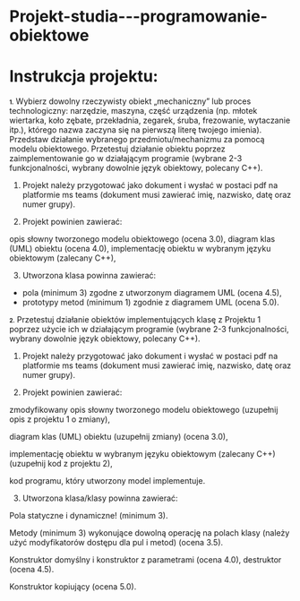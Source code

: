 # Projekt-studia---programowanie-obiektowe


# Instrukcja projektu: 
<span style="font-size: 10"><b>1.</b></span> Wybierz dowolny rzeczywisty obiekt „mechaniczny” lub proces technologiczny: narzędzie, maszyna, część urządzenia (np. młotek wiertarka, koło zębate, przekładnia, zegarek, śruba, frezowanie, wytaczanie itp.), którego nazwa zaczyna się na pierwszą literę twojego imienia). Przedstaw działanie wybranego przedmiotu/mechanizmu za pomocą modelu obiektowego. Przetestuj działanie obiektu poprzez zaimplementowanie go w działającym programie (wybrane 2-3 funkcjonalności, wybrany dowolnie język obiektowy, polecany C++).

1) Projekt należy przygotować jako dokument i wysłać w postaci pdf na platformie ms teams (dokument musi zawierać imię, nazwisko, datę oraz numer grupy).

2) Projekt powinien zawierać:

opis słowny tworzonego modelu obiektowego (ocena 3.0),
diagram klas (UML) obiektu (ocena 4.0),
implementację obiektu w wybranym języku obiektowym (zalecany C++),

3) Utworzona klasa powinna zawierać:
 - pola (minimum 3) zgodne z utworzonym diagramem UML (ocena 4.5),
 - prototypy metod (minimum 1) zgodnie z diagramem UML (ocena 5.0).
 


<span style="font-size: 10"><b>2.</b></span> Przetestuj działanie obiektów implementujących klasę z Projektu 1 poprzez użycie ich w działającym programie (wybrane 2-3 funkcjonalności, wybrany dowolnie język obiektowy, polecany C++).

1) Projekt należy przygotować jako dokument i wysłać w postaci pdf na platformie ms teams (dokument musi zawierać imię, nazwisko, datę oraz numer grupy).

2) Projekt powinien zawierać:

zmodyfikowany opis słowny tworzonego modelu obiektowego (uzupełnij opis z projektu 1 o zmiany),

diagram klas (UML) obiektu (uzupełnij zmiany) (ocena 3.0),

implementację obiektu w wybranym języku obiektowym (zalecany C++) (uzupełnij kod z projektu 2),

kod programu, który utworzony model implementuje.

3) Utworzona klasa/klasy powinna zawierać:

Pola statyczne i dynamiczne! (minimum 3).

Metody (minimum 3) wykonujące dowolną operację na polach klasy (należy użyć modyfikatorów dostępu dla pul i metod) (ocena 3.5).

Konstruktor domyślny i konstruktor z parametrami (ocena 4.0), destruktor (ocena 4.5).

Konstruktor kopiujący (ocena 5.0).
